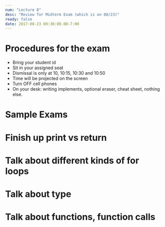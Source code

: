 ```yaml
---
num: "Lecture 8"
desc: "Review for Midterm Exam (which is on 08/23)"
ready: false
date: 2017-08-23 09:30:00.00-7:00
---
```


# Procedures for the exam

* Bring your student id
* Sit in your assigned seat
* Dismissal is only at 10, 10:15, 10:30 and 10:50
* Time will be projected on the screen
* Turn OFF cell phones
* On your desk: writing implements, optional eraser, cheat sheet, nothing else.

# Sample Exams

# Finish up print vs return 

# Talk about different kinds of for loops

# Talk about type

# Talk about functions, function calls


